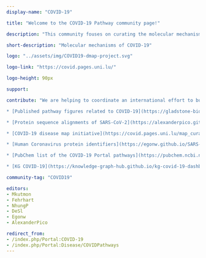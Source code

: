 ```yaml
---
display-name: "COVID-19"

title: "Welcome to the COVID-19 Pathway community page!"

description: "This community fouses on curating the molecular mechanisms of COVID-19. It is part of a larger community effort called the ["COVID-19 Disease Map"](https://covid.pages.uni.lu/). After an initial comment in 2020 in Scientific Data [Ostaszewski, et al., Scientific data 7.1 (2020): 1-4](http://dx.doi.org/10.1038/s41597-020-0477-8), a longer paper from the whole community was published in 2021 in Molecular Systems Biology: [Ostaszewski, et al., 10.15252/msb.202110387](https://doi.org/10.15252/msb.202110387). More recently, the community is working on a paper focused on different analysis and modelling approaches using the COVID-19 Disease Map, currently avialable on bioXriv [Niarakis, et al. 10.1101/2022.12.17.520865](https://doi.org/10.1101/2022.12.17.520865).

short-description: "Molecular mechanisms of COVID-19"

logo: "../assets/img/COVID19-dmap-project.svg"

logo-link: "https://covid.pages.uni.lu/"

logo-height: 90px

support:

contribute: "We are helping to coordinate an international effort to build and curate pathway models relevant to the COVID-19 pandemic. If you find or add a pathway at WikiPathways that should be included in this collection, please let us know by contacting Martina Kutmon (mkutmon[AT]gmail.com). Resources to get started:

* [Published pathway figures related to COVID-19](https://gladstone-bioinformatics.shinyapps.io/shiny-covidpathways/)

* [Protein sequence alignments of SARS-CoV-2](https://alexanderpico.github.io/SARS-CoV-2_Alignments/)

* [COVID-19 disease map initiative](https://covid.pages.uni.lu/map_curation): a broader community of pathway curators working with WikiPathways, Pathway Commons, Reactome, Cell Designer and more.

* [Human Coronavirus protein identifiers](https://egonw.github.io/SARS-CoV-2-Queries/sparql/virusProteinsAll.code.html) and [SARS-CoV-2 protein identifiers](https://egonw.github.io/SARS-CoV-2-Queries/sparql/virusProteins.code.html)

* [PubChem list of the COVID-19 Portal pathways](https://pubchem.ncbi.nlm.nih.gov/#query=coronavirus&tab=pathway)

* [KG COVID-19](https://knowledge-graph-hub.github.io/kg-covid-19-dashboard/): a knowledge graph aggregating many sources as RDF"

community-tag: "COVID19"

editors:
- Mkutmon
- Fehrhart
- NhungP
- DeSl
- Egonw
- AlexanderPico

redirect_from:
- /index.php/Portal:COVID-19
- /index.php/Portal:Disease/COVIDPathways
---
```


